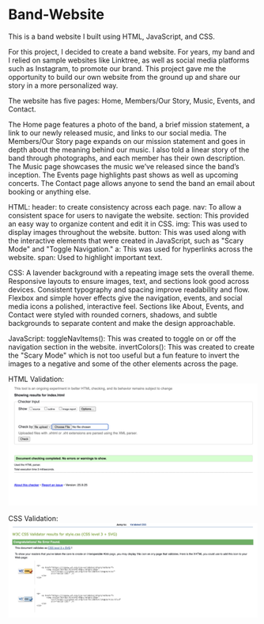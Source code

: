 # Band-Website
This is a band website I built using HTML, JavaScript, and CSS.

For this project, I decided to create a band website. For years, my band and I relied on sample websites like Linktree, as well as social media platforms such as Instagram, to promote our brand. This project gave me the opportunity to build our own website from the ground up and share our story in a more personalized way.

The website has five pages: Home, Members/Our Story, Music, Events, and Contact.

The Home page features a photo of the band, a brief mission statement, a link to our newly released music, and links to our social media.
The Members/Our Story page expands on our mission statement and goes in depth about the meaning behind our music. I also told a linear story of the band through photographs, and each member has their own description.
The Music page showcases the music we’ve released since the band’s inception.
The Events page highlights past shows as well as upcoming concerts.
The Contact page allows anyone to send the band an email about booking or anything else.

HTML:
header: to create consistency across each page.
nav: To allow a consistent space for users to navigate the website.
section: This provided an easy way to organize content and edit it in CSS.
img: This was used to display images throughout the website.
button: This was used along with the interactive elements that were created in JavaScript, such as "Scary Mode" and "Toggle Navigation."
a: This was used for hyperlinks across the website.
span: Used to highlight important text.

CSS:
A lavender background with a repeating image sets the overall theme.
Responsive layouts to ensure images, text, and sections look good across devices.
Consistent typography and spacing improve readability and flow.
Flexbox and simple hover effects give the navigation, events, and social media icons a polished, interactive feel.
Sections like About, Events, and Contact were styled with rounded corners, shadows, and subtle backgrounds to separate content and make the design approachable.



JavaScript:
toggleNavItems(): This was created to toggle on or off the navigation section in the website.
invertColors(): This was created to create the "Scary Mode" which is not too useful but a fun feature to invert the images to a negative and some of the other elements across the page.


HTML Validation: 
![HTML Validation Screenshot](tsm52_assignment1/HTMLValidation.png)


CSS Validation: 
![CSS Validation Screenshot](tsm52_assignment1/CSSValidation.png)

